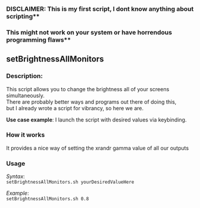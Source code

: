 ### DISCLAIMER: This is my first script, I dont know anything about scripting**  
### This might not work on your system or have horrendous programming flaws**  

## setBrightnessAllMonitors 
### Description:
This script allows you to change the brightness all of your screens simultaneously.  
There are probably better ways and programs out there of doing this,   
but I already wrote a script for vibrancy, so here we are.

**Use case example**: 
I launch the script with desired values via keybinding.  

### How it works
It provides a nice way of setting the xrandr gamma value of all our outputs

### Usage

*Syntax*:  
  `setBrightnessAllMonitors.sh yourDesiredValueHere`

*Example*:  
  `setBrightnessAllMonitors.sh 0.8`


